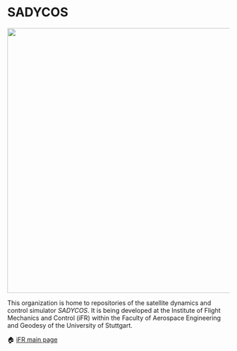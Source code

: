 # SADYCOS
<p align="center">
  <img src="https://github.com/user-attachments/assets/f74839cf-f94a-4069-80f8-749930d52fd7" width=600>
</p>

This organization is home to repositories of the satellite dynamics and control simulator _SADYCOS_.
It is being developed at the Institute of Flight Mechanics and Control (iFR) within the Faculty of Aerospace Engineering and Geodesy of the University of Stuttgart.

🏠 [iFR main page](https://github.com/ifrunistuttgart)
